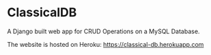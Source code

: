 # ClassicalDB
A Django built web app for CRUD Operations on a MySQL Database. 

The website is hosted on Heroku:  https://classical-db.herokuapp.com
